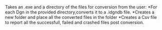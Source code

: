 Takes an .exe and a directory of the files for conversion from the user:
*For each Dgn in the provided directory,converts it to a .idgndb file.
*Creates a new folder and place all the converted files in the folder
*Creates a Csv file to report all the successfull, failed and crashed files post conversion.